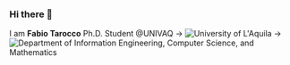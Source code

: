 ### Hi there 👋
I am **Fabio Tarocco**
Ph.D. Student @UNIVAQ -> ![University of L'Aquila](https://www.univaq.it/) -> ![Department of Information Engineering, Computer Science, and Mathematics](https://www.disim.univaq.it/)

<!--
**FabioTarocco/FabioTarocco** is a ✨ _special_ ✨ repository because its `README.md` (this file) appears on your GitHub profile.

Here are some ideas to get you started:

- 🔭 I’m currently working on ...
- 🌱 I’m currently learning ...
- 👯 I’m looking to collaborate on ...
- 🤔 I’m looking for help with ...
- 💬 Ask me about ...
- 📫 How to reach me: ...
- 😄 Pronouns: ...
- ⚡ Fun fact: ...
-->

